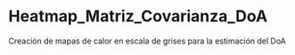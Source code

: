 # Heatmap_Matriz_Covarianza_DoA
Creación de mapas de calor en escala de grises para la estimación del DoA
